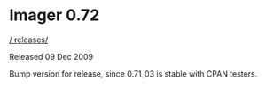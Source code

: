 # Imager 0.72

[ / ](..) [releases/](./)

Released 09 Dec 2009

Bump version for release, since 0.71_03 is stable with CPAN testers.